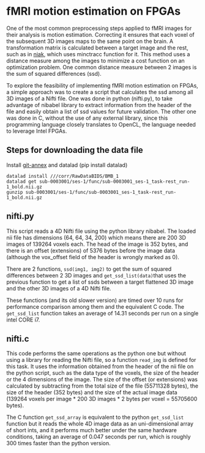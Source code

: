 # fMRI motion estimation on FPGAs

One of the most common preprocessing steps applied to fMRI images for their analysis is motion estimation. Correcting it ensures that each voxel of the subsequent 3D images maps to the same point on the brain. A transformation matrix is calculated between a target image and the rest, such as in [niak](https://github.com/SIMEXP/niak/blob/master/bricks/fmri_preprocess/niak_brick_motion_parameters.m), which uses minctracc function for it. This method uses a distance measure among the images to  minimize a cost function on an optimization problem. One common distance measure between 2 images is the sum of squared differences (ssd). 

To explore the feasibility of implementing fMRI motion estimation on FPGAs, a simple approach was to create a script that calculates the ssd among all 3D images of a Nifti file. One was done in python (nifti.py), to take advantage of nibabel library to extract information from the header of the file and easily obtain a list of ssd values for future validation. The other one was done in C, without the use of any external library, since this programming language closely translates to OpenCL, the language needed to leverage Intel FPGAs.

## Steps for downloading the data file

Install [git-annex](http://git-annex.branchable.com/install/) and datalad (pip install datalad)
    
    datalad install ///corr/RawDataBIDS/BMB_1
    datalad get sub-0003001/ses-1/func/sub-0003001_ses-1_task-rest_run-1_bold.nii.gz
    gunzip sub-0003001/ses-1/func/sub-0003001_ses-1_task-rest_run-1_bold.nii.gz

## nifti.py

This script reads a 4D Nifti file using the python library nibabel. The loaded nii file has dimensions (64, 64, 34, 200) which means there are 200 3D images of 139264 voxels each. The head of the image is 352 bytes, and there is an offset (extensions) of 5376 bytes before the image data (although the vox_offset field of the header is wrongly marked as 0).

There are 2 functions, `ssd(img1, img2)` to get the sum of squared differences between 2 3D images and `get_ssd_list(data)`that uses the previous function to get a list of ssds between a target flattened 3D image and the other 3D images of a 4D Nifti file.

These functions (and its old slower version) are timed over 10 runs for performance comparison among them and the equivalent C code. The `get_ssd_list` function takes an average of 14.31 seconds per run on a single intel CORE i7.

## nifti.c

This code performs the same operations as the python one but without using a library for reading the Nifti file, so a function `read_img` is defined for this task. It uses the information obtained from the header of the nii file on the python script, such as the data type of the voxels, the size of the header or the 4 dimensions of the image. The size of the offset (or extensions) was calculated by subtracting from the total size of the file (55711328 bytes), the size of the header (352 bytes) and the size of the actual image data (139264 voxels per image * 200 3D images * 2 bytes per voxel = 55705600 bytes).

The C function `get_ssd_array` is equivalent to the python `get_ssd_list` function but it reads the whole 4D image data as an uni-dimensional array of short ints, and it performs much better under the same hardware conditions, taking an average of 0.047 seconds per run, which is roughly 300 times faster than the python version. 
